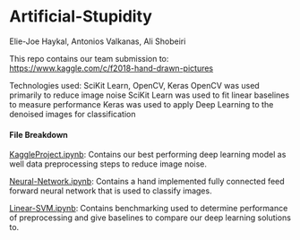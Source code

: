 # Artificial-Stupidity
Elie-Joe Haykal, Antonios Valkanas, Ali Shobeiri

This repo contains our team submission to: https://www.kaggle.com/c/f2018-hand-drawn-pictures  

Technologies used: SciKit Learn, OpenCV, Keras
OpenCV was used primarily to reduce image noise
SciKit Learn was used to fit linear baselines to measure performance
Keras was used to apply Deep Learning to the denoised images for classification

#### File Breakdown
[KaggleProject.ipynb](https://github.com/alishobeiri/Artificial-Stupidity/blob/master/KaggleProject.ipynb): Contains our best performing deep learning model as well data preprocessing steps to reduce image noise. 

[Neural-Network.ipynb](https://github.com/alishobeiri/Artificial-Stupidity/blob/master/Neural-Network.ipynb): Contains a hand implemented fully connected feed forward neural network that is used to classify images.

[Linear-SVM.ipynb](https://github.com/alishobeiri/Artificial-Stupidity/blob/master/linear_SVM.ipynb): Contains benchmarking used to determine performance of preprocessing and give baselines to compare our deep learning solutions to.
